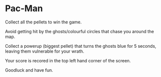 # Pac-Man

Collect all the pellets to win the game.

Avoid getting hit by the ghosts/colourful circles that chase you around the map.

Collect a powerup (biggest pellet) that turns the ghosts blue for 5 seconds, leaving them vulnerable for your wrath.

Your score is recored in the top left hand corner of the screen.

Goodluck and have fun.

